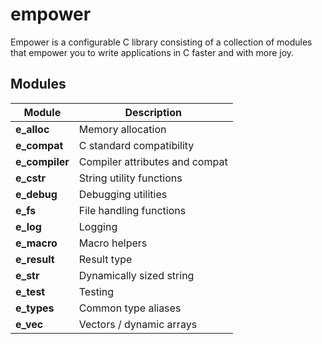 # empower

Empower is a configurable C library consisting of a collection of modules that empower you to write
applications in C faster and with more joy.

## Modules

| Module         | Description                    |
| -------------- | ------------------------------ |
| **e_alloc**    | Memory allocation              |
| **e_compat**   | C standard compatibility       |
| **e_compiler** | Compiler attributes and compat |
| **e_cstr**     | String utility functions       |
| **e_debug**    | Debugging utilities            |
| **e_fs**       | File handling functions        |
| **e_log**      | Logging                        |
| **e_macro**    | Macro helpers                  |
| **e_result**   | Result type                    |
| **e_str**      | Dynamically sized string       |
| **e_test**     | Testing                        |
| **e_types**    | Common type aliases            |
| **e_vec**      | Vectors / dynamic arrays       |
